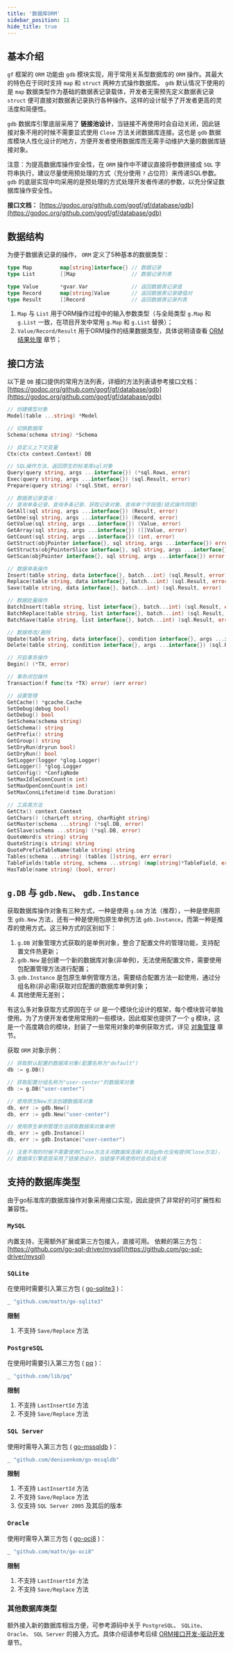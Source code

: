 ```yaml
---
title: '数据库ORM'
sidebar_position: 11
hide_title: true
---
```


## 基本介绍

`gf` 框架的 `ORM` 功能由 `gdb` 模块实现，用于常用关系型数据库的 `ORM` 操作。其最大的特色在于同时支持 `map` 和 `struct` 两种方式操作数据库。 `gdb` 默认情况下使用的是 `map` 数据类型作为基础的数据表记录载体，开发者无需预先定义数据表记录 `struct` 便可直接对数据表记录执行各种操作。这样的设计赋予了开发者更高的灵活度和简便性。

`gdb` 数据库引擎底层采用了 **链接池设计**，当链接不再使用时会自动关闭，因此链接对象不用的时候不需要显式使用 `Close` 方法关闭数据库连接。这也是 `gdb` 数据库模块人性化设计的地方，方便开发者使用数据库而无需手动维护大量的数据库链接对象。

注意：为提高数据库操作安全性，在 `ORM` 操作中不建议直接将参数拼接成 `SQL` 字符串执行，建议尽量使用预处理的方式（充分使用 `?` 占位符）来传递SQL参数。 `gdb` 的底层实现中均采用的是预处理的方式处理开发者传递的参数，以充分保证数据库操作安全性。

**接口文档：** [https://godoc.org/github.com/gogf/gf/database/gdb](https://godoc.org/github.com/gogf/gf/database/gdb)

## 数据结构

为便于数据表记录的操作， `ORM` 定义了5种基本的数据类型：

```go
type Map         map[string]interface{} // 数据记录
type List        []Map                  // 数据记录列表

type Value       *gvar.Var              // 返回数据表记录值
type Record      map[string]Value       // 返回数据表记录键值对
type Result      []Record               // 返回数据表记录列表

```

1. `Map` 与 `List` 用于ORM操作过程中的输入参数类型（与全局类型 `g.Map` 和 `g.List` 一致，在项目开发中常用 `g.Map` 和 `g.List` 替换）；
2. `Value/Record/Result` 用于ORM操作的结果数据类型，具体说明请查看 [ORM结果处理](output/goframe-v1.15-md/核心组件/数据库ORM/ORM结果处理) 章节；

## 接口方法

以下是 `DB` 接口提供的常用方法列表，详细的方法列表请参考接口文档： [https://godoc.org/github.com/gogf/gf/database/gdb](https://godoc.org/github.com/gogf/gf/database/gdb)

```go
// 创建模型对象
Model(table ...string) *Model

// 切换数据库
Schema(schema string) *Schema

// 自定义上下文变量
Ctx(ctx context.Context) DB

// SQL操作方法，返回原生的标准库sql对象
Query(query string, args ...interface{}) (*sql.Rows, error)
Exec(query string, args ...interface{}) (sql.Result, error)
Prepare(query string) (*sql.Stmt, error)

// 数据表记录查询：
// 查询单条记录、查询多条记录、获取记录对象、查询单个字段值(链式操作同理)
GetAll(sql string, args ...interface{}) (Result, error)
GetOne(sql string, args ...interface{}) (Record, error)
GetValue(sql string, args ...interface{}) (Value, error)
GetArray(sql string, args ...interface{}) ([]Value, error)
GetCount(sql string, args ...interface{}) (int, error)
GetStruct(objPointer interface{}, sql string, args ...interface{}) error
GetStructs(objPointerSlice interface{}, sql string, args ...interface{}) error
GetScan(objPointer interface{}, sql string, args ...interface{}) error

// 数据单条操作
Insert(table string, data interface{}, batch...int) (sql.Result, error)
Replace(table string, data interface{}, batch...int) (sql.Result, error)
Save(table string, data interface{}, batch...int) (sql.Result, error)

// 数据批量操作
BatchInsert(table string, list interface{}, batch...int) (sql.Result, error)
BatchReplace(table string, list interface{}, batch...int) (sql.Result, error)
BatchSave(table string, list interface{}, batch...int) (sql.Result, error)

// 数据修改/删除
Update(table string, data interface{}, condition interface{}, args ...interface{}) (sql.Result, error)
Delete(table string, condition interface{}, args ...interface{}) (sql.Result, error)

// 开启事务操作
Begin() (*TX, error)

// 事务闭包操作
Transaction(f func(tx *TX) error) (err error)

// 设置管理
GetCache() *gcache.Cache
SetDebug(debug bool)
GetDebug() bool
SetSchema(schema string)
GetSchema() string
GetPrefix() string
GetGroup() string
SetDryRun(dryrun bool)
GetDryRun() bool
SetLogger(logger *glog.Logger)
GetLogger() *glog.Logger
GetConfig() *ConfigNode
SetMaxIdleConnCount(n int)
SetMaxOpenConnCount(n int)
SetMaxConnLifetime(d time.Duration)

// 工具类方法
GetCtx() context.Context
GetChars() (charLeft string, charRight string)
GetMaster(schema ...string) (*sql.DB, error)
GetSlave(schema ...string) (*sql.DB, error)
QuoteWord(s string) string
QuoteString(s string) string
QuotePrefixTableName(table string) string
Tables(schema ...string) (tables []string, err error)
TableFields(table string, schema ...string) (map[string]*TableField, error)
HasTable(name string) (bool, error)
```

## `g.DB` 与 `gdb.New`、 `gdb.Instance`

获取数据库操作对象有三种方式，一种是使用 `g.DB` 方法（推荐），一种是使用原生 `gdb.New` 方法，还有一种是使用包原生单例方法 `gdb.Instance`，而第一种是推荐的使用方式。这三种方式的区别如下：

1. `g.DB` 对象管理方式获取的是单例对象，整合了配置文件的管理功能，支持配置文件热更新；
2. `gdb.New` 是创建一个新的数据库对象(非单例)，无法使用配置文件，需要使用包配置管理方法进行配置；
3. `gdb.Instance` 是包原生单例管理方法，需要结合配置方法一起使用，通过分组名称(非必需)获取对应配置的数据库单例对象；
4. 其他使用无差别；

有这么多对象获取方式原因在于 `GF` 是一个模块化设计的框架，每个模块皆可单独使用。为了方便开发者使用常用的一些模块，因此框架也提供了一个 `g` 模块，这是一个高度耦合的模块，封装了一些常用对象的单例获取方式，详见 [对象管理](output/goframe-v1.15-md/核心组件/对象管理) 章节。

获取 `ORM` 对象示例：

```go
// 获取默认配置的数据库对象(配置名称为"default")
db := g.DB()

// 获取配置分组名称为"user-center"的数据库对象
db := g.DB("user-center")

// 使用原生New方法创建数据库对象
db, err := gdb.New()
db, err := gdb.New("user-center")

// 使用原生单例管理方法获取数据库对象单例
db, err := gdb.Instance()
db, err := gdb.Instance("user-center")

// 注意不用的时候不需要使用Close方法关闭数据库连接(并且gdb也没有提供Close方法)，
// 数据库引擎底层采用了链接池设计，当链接不再使用时会自动关闭

```

## 支持的数据库类型

由于go标准库的数据库操作对象采用接口实现，因此提供了非常好的可扩展性和兼容性。

### `MySQL`

内置支持，无需额外扩展或第三方包接入，直接可用。 依赖的第三方包： [https://github.com/go-sql-driver/mysql](https://github.com/go-sql-driver/mysql)

### `SQLite`

在使用时需要引入第三方包 ( [go-sqlite3](https://github.com/mattn/go-sqlite3) )：

```go
_ "github.com/mattn/go-sqlite3"

```

**限制**

1. 不支持 `Save/Replace` 方法

### `PostgreSQL`

在使用时需要引入第三方包 ( [pq](https://github.com/lib/pq) )：

```go
_ "github.com/lib/pq"

```

**限制**

1. 不支持 `LastInsertId` 方法
2. 不支持 `Save/Replace` 方法

### `SQL Server`

使用时需导入第三方包 ( [go-mssqldb](https://github.com/denisenkom/go-mssqldb) )：

```go
_ "github.com/denisenkom/go-mssqldb"

```

**限制**

1. 不支持 `LastInsertId` 方法
2. 不支持 `Save/Replace` 方法
3. 仅支持 `SQL Server 2005` 及其后的版本

### `Oracle`

使用时需导入第三方包 ( [go-oci8](https://github.com/mattn/go-oci8) )：

```go
_ "github.com/mattn/go-oci8"

```

**限制**

1. 不支持 `LastInsertId` 方法
2. 不支持 `Save/Replace` 方法

### 其他数据库类型

额外接入新的数据库相当方便，可参考源码中关于 `PostgreSQL`、 `SQLite`、 `Oracle`、 `SQL Server` 的接入方式。具体介绍请参考后续 [ORM接口开发-驱动开发](output/goframe-v1.15-md/核心组件/数据库ORM/ORM接口开发/ORM接口开发-驱动开发) 章节。